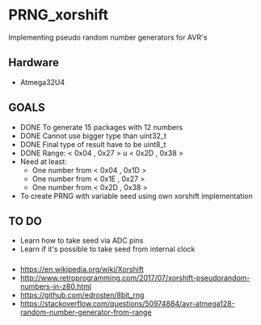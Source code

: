 # PRNG_xorshift
Implementing pseudo random number generators for AVR's

## Hardware
* Atmega32U4

## GOALS
* DONE To generate 15 packages with 12 numbers
* DONE Cannot use bigger type than uint32_t
* DONE Final type of result have to be uint8_t
* DONE Range: < 0x04 , 0x27 > u < 0x2D , 0x38 >
* Need at least:
  *  One number from < 0x04 , 0x1D >
  *  One number from < 0x1E , 0x27 >
  *  One number from < 0x2D , 0x38 >
* To create PRNG with variable seed using own xorshift implementation

## TO DO
* Learn how to take seed via ADC pins
* Learn if it's possible to take seed from internal clock

###
* https://en.wikipedia.org/wiki/Xorshift
* http://www.retroprogramming.com/2017/07/xorshift-pseudorandom-numbers-in-z80.html
* https://github.com/edrosten/8bit_rng
* https://stackoverflow.com/questions/50974884/avr-atmega128-random-number-generator-from-range

